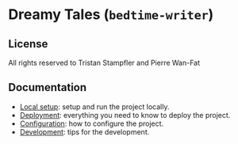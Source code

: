 # Dreamy Tales (`bedtime-writer`)

## License

All rights reserved to Tristan Stampfler and Pierre Wan-Fat

## Documentation

* [Local setup](doc/setup.md): setup and run the project locally.
* [Deployment](doc/deployment.md): everything you need to know to deploy the project.
* [Configuration](doc/configuration.md): how to configure the project.
* [Development](doc/development.md): tips for the development.
